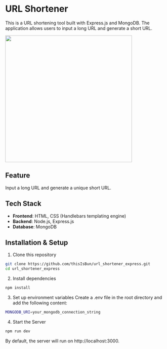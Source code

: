 # URL Shortener
This is a URL shortening tool built with Express.js and MongoDB.
The application allows users to input a long URL and generate a short URL.
<div style="display: flex;">
   <img src="https://github.com/user-attachments/assets/35d45ba7-53ba-4387-8864-6701782d8654" style="height: 400px;" />
</div>

## Feature
Input a long URL and generate a unique short URL.

## Tech Stack
- **Frontend**: HTML, CSS (Handlebars templating engine)
- **Backend**: Node.js, Express.js
- **Database**: MongoDB

## Installation & Setup
1. Clone this repository
```bash
git clone https://github.com/thisIsBun/url_shortener_express.git
cd url_shortener_express
```

2. Install dependencies
```bash
npm install
```

3. Set up environment variables
Create a .env file in the root directory and add the following content:
```bash
MONGODB_URI=your_mongodb_connection_string
```

4. Start the Server
```bash
npm run dev
```
By default, the server will run on http://localhost:3000.
